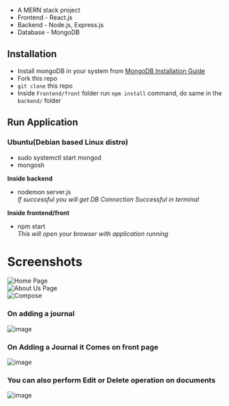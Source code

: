 - A MERN stack project
- Frontend - React.js
- Backend - Node.js, Express.js
- Database - MongoDB


## Installation
- Install mongoDB in your system from [MongoDB Installation Guide](https://docs.mongodb.com/manual/installation/)
- Fork this repo
- `git clone` this repo
- Inside `Frontend/front` folder run `npm install` command, do same in the `backend/` folder


## Run Application
### Ubuntu(Debian based Linux distro)
   - sudo systemctl start mongod
   - mongosh

   **Inside backend**
   - nodemon server.js\
   *If successful you will get DB Connection Successful in terminal*

   **Inside frontend/front**
   - npm start\
   *This will open your browser with application running*

# Screenshots
![Home Page](https://user-images.githubusercontent.com/59113935/147407405-bd54c8d0-bf93-47f8-9af4-b495b80ed458.png)\
![About Us Page](https://user-images.githubusercontent.com/59113935/147407455-8a91b225-d5ed-4d26-a3a5-93382b959e3a.png)\
![Compose](https://user-images.githubusercontent.com/59113935/147407484-e2c504d3-09d4-4003-ba49-347f5be97e0c.png)

### On adding a journal
![image](https://user-images.githubusercontent.com/59113935/147407522-80da1e5e-2c98-4206-8286-b7725e087961.png)


### On Adding a Journal it Comes on front page
![image](https://user-images.githubusercontent.com/59113935/147407748-49490cd9-fedb-4d48-8e37-c705aeee72e5.png)

### You can also perform Edit or Delete operation on documents
![image](https://user-images.githubusercontent.com/59113935/147407762-3f20158a-48be-47fe-95e6-e9584802436c.png)


